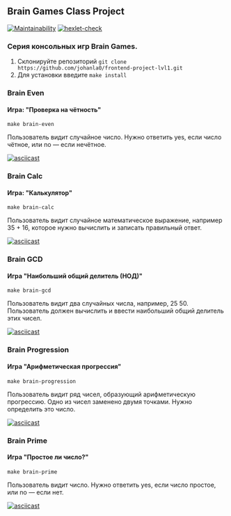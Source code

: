 ## Brain Games Class Project

[![Maintainability](https://api.codeclimate.com/v1/badges/e6b7914de7415773f72a/maintainability)](https://codeclimate.com/github/johanla0/frontend-project-lvl1/maintainability)
[![hexlet-check](https://github.com/johanla0/frontend-project-lvl1/workflows/hexlet-check/badge.svg)](https://github.com/johanla0/frontend-project-lvl1/actions)

### Серия консольных игр Brain Games.

1. Склонируйте репозиторий `git clone https://github.com/johanla0/frontend-project-lvl1.git`
2. Для установки введите `make install`

### Brain Even

#### Игра: "Проверка на чётность"

`make brain-even`

Пользователь видит случайное число. Нужно ответить yes, если число чётное, или no — если нечётное.

[![asciicast](https://asciinema.org/a/EmRUhh2qqUitcQP4ZGGQ0DZil.svg)](https://asciinema.org/a/EmRUhh2qqUitcQP4ZGGQ0DZil)

### Brain Calc

#### Игра: "Калькулятор"

`make brain-calc`

Пользователь видит случайное математическое выражение, например 35 + 16, которое нужно вычислить и записать правильный ответ.

[![asciicast](https://asciinema.org/a/coy9jHxKnI4HpFsGqoDVeOSU8.svg)](https://asciinema.org/a/coy9jHxKnI4HpFsGqoDVeOSU8)

### Brain GCD

#### Игра "Наибольший общий делитель (НОД)"

`make brain-gcd`

Пользователь видит два случайных числа, например, 25 50. Пользователь должен вычислить и ввести наибольший общий делитель этих чисел.

[![asciicast](https://asciinema.org/a/Z1TrjOOpIc0ACslMZlZEfedrx.svg)](https://asciinema.org/a/Z1TrjOOpIc0ACslMZlZEfedrx)

### Brain Progression

#### Игра "Арифметическая прогрессия"

`make brain-progression`

Пользователь видит ряд чисел, образующий арифметическую прогрессию. Одно из чисел заменено двумя точками. Нужно определить это число.

[![asciicast](https://asciinema.org/a/I5W8ddHFhz92uuJqRmvNN5mxt.svg)](https://asciinema.org/a/I5W8ddHFhz92uuJqRmvNN5mxt)

### Brain Prime

#### Игра "Простое ли число?"

`make brain-prime`

Пользователь видит число. Нужно ответить yes, если число простое, или no — если нет.

[![asciicast](https://asciinema.org/a/8et8FVP7J5IvPOv77QNBbqUQA.svg)](https://asciinema.org/a/8et8FVP7J5IvPOv77QNBbqUQA)
